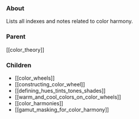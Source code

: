 ### About
Lists all indexes and notes related to color harmony.

### Parent
[[color_theory]]

### Children
- [[color_wheels]]
- [[constructing_color_wheel]]
- [[defining_hues_tints_tones_shades]]
- [[warm_and_cool_colors_on_color_wheels]]
- [[color_harmonies]]
- [[gamut_masking_for_color_harmony]]